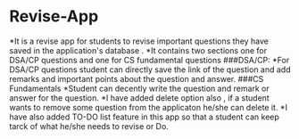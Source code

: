 # Revise-App

*It is a revise app for students to revise important questions they have saved in the application's database . 
*It contains two sections one for DSA/CP questions and one for CS fundamental questions 
   ###DSA/CP:
    *For DSA/CP questions student can directly save the link of the question and add remarks and important points about the question and answer.
   ###CS Fundamentals
    *Student can decently write the question and remark or answer for the question. 
*I have added delete option also , if a student wants to remove some question from the applicaton he/she can delete it.
*I have also added TO-DO list feature in this app so that a student can keep tarck of what he/she needs to revise or Do.


